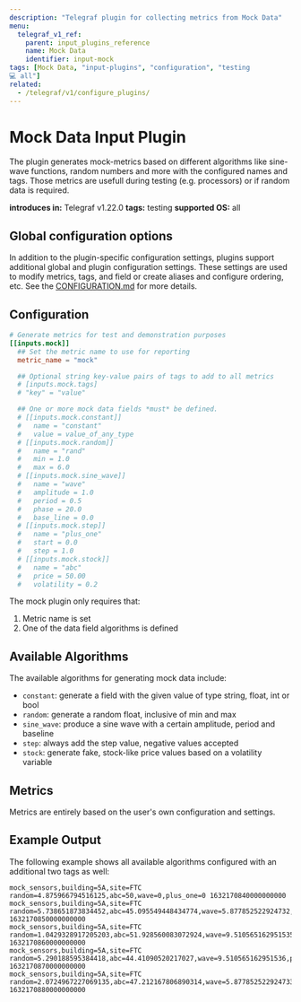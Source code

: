 ```yaml
---
description: "Telegraf plugin for collecting metrics from Mock Data"
menu:
  telegraf_v1_ref:
    parent: input_plugins_reference
    name: Mock Data
    identifier: input-mock
tags: [Mock Data, "input-plugins", "configuration", "testing
💻 all"]
related:
  - /telegraf/v1/configure_plugins/
---
```


# Mock Data Input Plugin

The plugin generates mock-metrics based on different algorithms like sine-wave
functions, random numbers and more with the configured names and tags. Those
metrics are usefull during testing (e.g. processors) or if random data is
required.

**introduces in:** Telegraf v1.22.0
**tags:** testing
**supported OS:** all

## Global configuration options <!-- @/docs/includes/plugin_config.md -->

In addition to the plugin-specific configuration settings, plugins support
additional global and plugin configuration settings. These settings are used to
modify metrics, tags, and field or create aliases and configure ordering, etc.
See the [CONFIGURATION.md](/telegraf/v1/configuration/#plugins) for more details.

[CONFIGURATION.md]: ../../../docs/CONFIGURATION.md#plugins

## Configuration

```toml @sample.conf
# Generate metrics for test and demonstration purposes
[[inputs.mock]]
  ## Set the metric name to use for reporting
  metric_name = "mock"

  ## Optional string key-value pairs of tags to add to all metrics
  # [inputs.mock.tags]
  # "key" = "value"

  ## One or more mock data fields *must* be defined.
  # [[inputs.mock.constant]]
  #   name = "constant"
  #   value = value_of_any_type
  # [[inputs.mock.random]]
  #   name = "rand"
  #   min = 1.0
  #   max = 6.0
  # [[inputs.mock.sine_wave]]
  #   name = "wave"
  #   amplitude = 1.0
  #   period = 0.5
  #   phase = 20.0
  #   base_line = 0.0
  # [[inputs.mock.step]]
  #   name = "plus_one"
  #   start = 0.0
  #   step = 1.0
  # [[inputs.mock.stock]]
  #   name = "abc"
  #   price = 50.00
  #   volatility = 0.2
```

The mock plugin only requires that:

1) Metric name is set
2) One of the data field algorithms is defined

## Available Algorithms

The available algorithms for generating mock data include:

* `constant`: generate a field with the given value of type string, float, int
  or bool
* `random`: generate a random float, inclusive of min and max
* `sine_wave`: produce a sine wave with a certain amplitude, period and baseline
* `step`: always add the step value, negative values accepted
* `stock`: generate fake, stock-like price values based on a volatility variable

## Metrics

Metrics are entirely based on the user's own configuration and settings.

## Example Output

The following example shows all available algorithms configured with an
additional two tags as well:

```text
mock_sensors,building=5A,site=FTC random=4.875966794516125,abc=50,wave=0,plus_one=0 1632170840000000000
mock_sensors,building=5A,site=FTC random=5.738651873834452,abc=45.095549448434774,wave=5.877852522924732,plus_one=1 1632170850000000000
mock_sensors,building=5A,site=FTC random=1.0429328917205203,abc=51.928560083072924,wave=9.510565162951535,plus_one=2 1632170860000000000
mock_sensors,building=5A,site=FTC random=5.290188595384418,abc=44.41090520217027,wave=9.510565162951536,plus_one=3 1632170870000000000
mock_sensors,building=5A,site=FTC random=2.0724967227069135,abc=47.212167806890314,wave=5.877852522924733,plus_one=4 1632170880000000000
```

